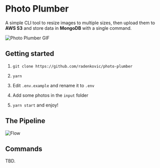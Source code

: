 # Photo Plumber

A simple CLI tool to resize images to multiple sizes, then upload them to __AWS S3__ and store data in __MongoDB__ with a single command.


![Photo Plumber GIF](https://i.imgur.com/tAfeY9S.gif)


## Getting started


1. `git clone https://github.com/radenkovic/photo-plumber`

2. `yarn`

3. Edit `.env.example` and rename it to `.env`

4. Add some photos in the `input` folder

5. `yarn start` and enjoy!

## The Pipeline


![Flow](https://i.imgur.com/6Fr8nXG.png)


## Commands

TBD.
